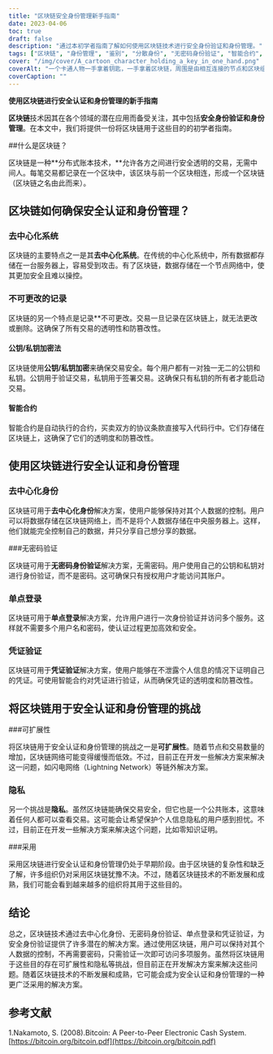 ```yaml
---
title: "区块链安全身份管理新手指南"
date: 2023-04-06
toc: true
draft: false
description: "通过本初学者指南了解如何使用区块链技术进行安全身份验证和身份管理。"
tags: ["区块链", "身份管理", "鉴别", "分散身份", "无密码身份验证", "智能合约", "公钥加密", "私钥加密", "不可变记录", "分散系统", "单点登录", "证书核查", "扩展性", "隐私", "采用", "数字身份", "分布式账本技术", "网络安全", "数据隐私", "技术"]
cover: "/img/cover/A_cartoon_character_holding_a_key_in_one_hand.png"
coverAlt: "一个卡通人物一手拿着钥匙，一手拿着区块链，周围是由相互连接的节点和区块组成的网络。"
coverCaption: ""
---
```


**使用区块链进行安全认证和身份管理的新手指南**

**区块链**技术因其在各个领域的潜在应用而备受关注，其中包括**安全身份验证和身份管理**。在本文中，我们将提供一份将区块链用于这些目的的初学者指南。

##什么是区块链？

区块链是一种**分布式账本技术，**允许各方之间进行安全透明的交易，无需中间人。每笔交易都记录在一个区块中，该区块与前一个区块相连，形成一个区块链（区块链之名由此而来）。

## 区块链如何确保安全认证和身份管理？

### 去中心化系统

区块链的主要特点之一是其**去中心化系统**。在传统的中心化系统中，所有数据都存储在一台服务器上，容易受到攻击。有了区块链，数据存储在一个节点网络中，使其更加安全且难以操控。

### 不可更改的记录

区块链的另一个特点是记录**不可更改。交易一旦记录在区块链上，就无法更改或删除。这确保了所有交易的透明性和防篡改性。

#### 公钥/私钥加密法

区块链使用**公钥/私钥加密**来确保交易安全。每个用户都有一对独一无二的公钥和私钥。公钥用于验证交易，私钥用于签署交易。这确保只有私钥的所有者才能启动交易。

#### 智能合约

智能合约是自动执行的合约，买卖双方的协议条款直接写入代码行中。它们存储在区块链上，这确保了它们的透明度和防篡改性。

## 使用区块链进行安全认证和身份管理

### 去中心化身份

区块链可用于**去中心化身份**解决方案，使用户能够保持对其个人数据的控制。用户可以将数据存储在区块链网络上，而不是将个人数据存储在中央服务器上。这样，他们就能完全控制自己的数据，并只分享自己想分享的数据。

###无密码验证

区块链可用于**无密码身份验证**解决方案，无需密码。用户使用自己的公钥和私钥对进行身份验证，而不是密码。这可确保只有授权用户才能访问其账户。

### 单点登录

区块链可用于**单点登录**解决方案，允许用户进行一次身份验证并访问多个服务。这样就不需要多个用户名和密码，使认证过程更加高效和安全。

### 凭证验证

区块链可用于**凭证验证**解决方案，使用户能够在不泄露个人信息的情况下证明自己的凭证。可使用智能合约对凭证进行验证，从而确保凭证的透明度和防篡改性。

## 将区块链用于安全认证和身份管理的挑战

###可扩展性

将区块链用于安全认证和身份管理的挑战之一是**可扩展性**。随着节点和交易数量的增加，区块链网络可能变得缓慢而低效。不过，目前正在开发一些解决方案来解决这一问题，如闪电网络（Lightning Network）等链外解决方案。

### 隐私

另一个挑战是**隐私**。虽然区块链能确保交易安全，但它也是一个公共账本，这意味着任何人都可以查看交易。这可能会让希望保护个人信息隐私的用户感到担忧。不过，目前正在开发一些解决方案来解决这个问题，比如零知识证明。

###采用

采用区块链进行安全认证和身份管理仍处于早期阶段。由于区块链的复杂性和缺乏了解，许多组织仍对采用区块链犹豫不决。不过，随着区块链技术的不断发展和成熟，我们可能会看到越来越多的组织将其用于这些目的。

## 结论
总之，区块链技术通过去中心化身份、无密码身份验证、单点登录和凭证验证，为安全身份验证提供了许多潜在的解决方案。通过使用区块链，用户可以保持对其个人数据的控制，不再需要密码，只需验证一次即可访问多项服务。虽然将区块链用于这些目的存在可扩展性和隐私等挑战，但目前正在开发解决方案来解决这些问题。随着区块链技术的不断发展和成熟，它可能会成为安全认证和身份管理的一种更广泛采用的解决方案。

## 参考文献
1.Nakamoto, S. (2008).Bitcoin: A Peer-to-Peer Electronic Cash System. [https://bitcoin.org/bitcoin.pdf](https://bitcoin.org/bitcoin.pdf)

